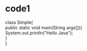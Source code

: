# code1
class Simple{  
    public static void main(String args[]){  
     System.out.println("Hello Java");  
    }  
}  
